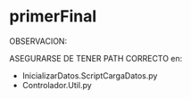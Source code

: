 # primerFinal

OBSERVACION:

ASEGURARSE DE TENER PATH CORRECTO en:
- InicializarDatos.ScriptCargaDatos.py
- Controlador.Util.py
